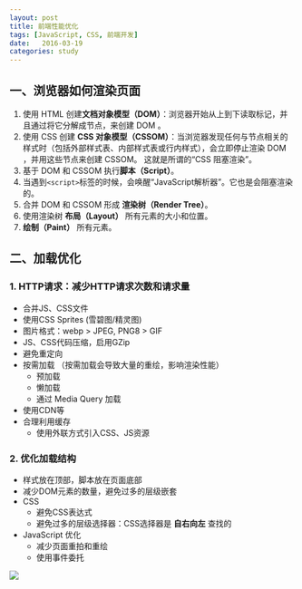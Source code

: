 ```yaml
---
layout: post
title: 前端性能优化
tags: [JavaScript, CSS, 前端开发]
date:   2016-03-19
categories: study
---
```


## 一、浏览器如何渲染页面

1.  使用 HTML 创建**文档对象模型（DOM）**：浏览器开始从上到下读取标记，并且通过将它分解成节点，来创建 DOM 。
2.  使用 CSS 创建 **CSS 对象模型（CSSOM）**：当浏览器发现任何与节点相关的样式时（包括外部样式表、内部样式表或行内样式），会立即停止渲染 DOM ，并用这些节点来创建 CSSOM。 这就是所谓的“CSS 阻塞渲染”。
3.  基于 DOM 和 CSSOM 执行**脚本（Script）**。
4.	当遇到`<script>`标签的时候，会唤醒“JavaScript解析器”。它也是会阻塞渲染的。
5.  合并 DOM 和 CSSOM 形成 **渲染树（Render Tree）**。
5.  使用渲染树 **布局（Layout）** 所有元素的大小和位置。
6.  **绘制（Paint）** 所有元素。

## 二、加载优化

### 1. HTTP请求：减少HTTP请求次数和请求量

* 合并JS、CSS文件
* 使用CSS Sprites (雪碧图/精灵图)
* 图片格式：webp > JPEG, PNG8 > GIF
* JS、CSS代码压缩，启用GZip
* 避免重定向
* 按需加载	（按需加载会导致大量的重绘，影响渲染性能）
    + 预加载
    + 懒加载
    + 通过 Media Query 加载
* 使用CDN等
* 合理利用缓存
    + 使用外联方式引入CSS、JS资源

### 2. 优化加载结构

* 样式放在顶部，脚本放在页面底部
* 减少DOM元素的数量，避免过多的层级嵌套
* CSS
    + 避免CSS表达式
    + 避免过多的层级选择器：CSS选择器是 __自右向左__ 查找的
* JavaScript 优化
    + 减少页面重拍和重绘
    + 使用事件委托


![](/images/h5-performance.png)